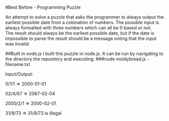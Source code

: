 #Best Before - Programming Puzzle

An attempt to solve a puzzle that asks the programmer to always output the earliest possible date from a cobination of numbers.  The possible input is always formatted with three numbers which can all be 0 based or not.  
The result should always be the earliest possible date, but if the date is impossible to parse the result should be a message noting that the input was invalid.


##Built in node.js
I built this puzzle in node.js.  It can be run by navigating to the directory the repository and executing:
###node moldybread.js -filename.txt

Input/Output:

0/1/1 => 2000-01-01

02/4/67 => 2067-02-04

2000/2/1 => 2000-02-01

31/9/73 => 31/9/73 is illegal
